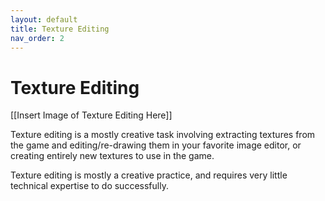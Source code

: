 ```yaml
---
layout: default
title: Texture Editing
nav_order: 2
---
```


# Texture Editing

[[Insert Image of Texture Editing Here]]

Texture editing is a mostly creative task involving extracting textures from the game and editing/re-drawing them in your favorite image editor, or creating entirely new textures to use in the game.

Texture editing is mostly a creative practice, and requires very little technical expertise to do successfully.